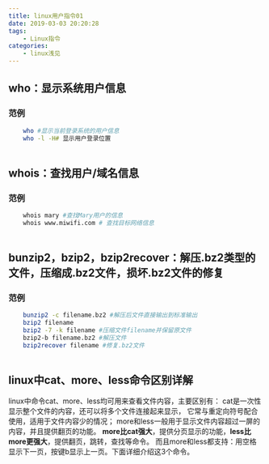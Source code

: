 ```yaml
---
title: linux用户指令01
date: 2019-03-03 20:20:28
tags: 
    - Linux指令
categories: 
    - linux浅见
---
```

## who：显示系统用户信息

### 范例
```bash
    who #显示当前登录系统的用户信息
    who -l -H# 显示用户登录位置
    
```

## whois：查找用户/域名信息

### 范例
```bash
    whois mary #查找Mary用户的信息
    whois www.miwifi.com # 查找目标网络信息
    
```
## bunzip2，bzip2，bzip2recover：解压.bz2类型的文件，压缩成.bz2文件，损坏.bz2文件的修复
### 范例
```bash
    bunzip2 -c filename.bz2 #解压后文件直接输出到标准输出
    bzip2 filename
    bzip2 -7 -k filename #压缩文件filename并保留原文件
    bzip2-b filename.bz2 #解压文件
    bzip2recover filename #修复.bz2文件
    
```
## linux中cat、more、less命令区别详解 
  linux中命令cat、more、less均可用来查看文件内容，主要区别有：
   cat是一次性显示整个文件的内容，还可以将多个文件连接起来显示，
它常与重定向符号配合使用，适用于文件内容少的情况；
more和less一般用于显示文件内容超过一屏的内容，并且提供翻页的功能。
**more比cat强大**，提供分页显示的功能，**less比more更强大**，提供翻页，跳转，查找等命令。
而且more和less都支持：用空格显示下一页，按键b显示上一页。下面详细介绍这3个命令。
 
 
 
 